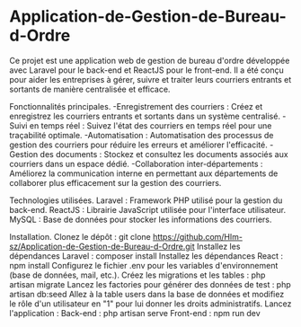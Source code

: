 # Application-de-Gestion-de-Bureau-d-Ordre
Ce projet est une application web de gestion de bureau d'ordre développée avec Laravel pour le back-end et ReactJS pour le front-end. Il a été conçu pour aider les entreprises à gérer, suivre et traiter leurs courriers entrants et sortants de manière centralisée et efficace.

Fonctionnalités principales.
 -Enregistrement des courriers : Créez et enregistrez les courriers entrants et sortants dans un système centralisé.
 -Suivi en temps réel : Suivez l'état des courriers en temps réel pour une traçabilité optimale.
 -Automatisation : Automatisation des processus de gestion des courriers pour réduire les erreurs et améliorer l'efficacité.
 -Gestion des documents : Stockez et consultez les documents associés aux courriers dans un espace dédié.
 -Collaboration inter-départements : Améliorez la communication interne en permettant aux départements de collaborer plus efficacement sur la gestion des courriers.
 
Technologies utilisées.
Laravel : Framework PHP utilisé pour la gestion du back-end.
ReactJS : Librairie JavaScript utilisée pour l'interface utilisateur.
MySQL : Base de données pour stocker les informations des courriers.

Installation.
 Clonez le dépôt : git clone https://github.com/Hlm-sz/Application-de-Gestion-de-Bureau-d-Ordre.git
 Installez les dépendances Laravel : composer install
 Installez les dépendances React : npm install
 Configurez le fichier .env pour les variables d'environnement (base de données, mail, etc.).
 Créez les migrations et les tables : php artisan migrate
 Lancez les factories pour générer des données de test : php artisan db:seed
 Allez à la table users dans la base de données et modifiez le rôle d'un utilisateur en "1" pour lui donner les droits administratifs.
 Lancez l'application :
 Back-end : php artisan serve
 Front-end : npm run dev


